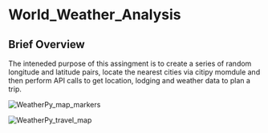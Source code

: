 # World_Weather_Analysis

## Brief Overview

The inteneded purpose of this assingment is to create a series of random longitude and latitude pairs, locate the nearest cities via citipy momdule and then perform API calls to get location, lodging and weather data to plan a trip. 

![WeatherPy_map_markers](https://user-images.githubusercontent.com/31022640/114329186-9146d180-9af3-11eb-8779-32085d34d431.png)


![WeatherPy_travel_map](https://user-images.githubusercontent.com/31022640/114329188-91df6800-9af3-11eb-9f3b-41519a3e5acf.png)
